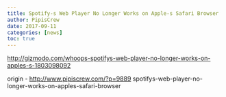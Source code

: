 ```yaml
---
title: Spotify-s Web Player No Longer Works on Apple-s Safari Browser
author: PipisCrew
date: 2017-09-11
categories: [news]
toc: true
---
```


http://gizmodo.com/whoops-spotifys-web-player-no-longer-works-on-apples-s-1803098092

origin - http://www.pipiscrew.com/?p=9889 spotifys-web-player-no-longer-works-on-apples-safari-browser